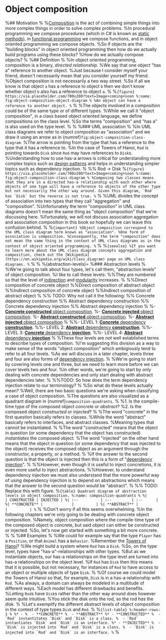 # Object composition

%## Motivation
%
%[Composition](method-composition) is the act of combining simple things into more complex things in order to solve complex problems.
%In procedural programming we compose procedures (which in C# is known as [static methods](static-methods)), in [functional programming](paradigms) we compose functions, and in object oriented programming we compose objects.
%So if objects are the "building blocks" in object oriented programming then how do we actually build programs using these blocks?
%How do we actually compose objects?
%
%## Definition
%
%In object oriented programming, composition is a binary, *directed relationship*.
%We say that one object "has a" reference to another object.
%Just because I consider myself your friend, doesn't necessarily mean that you consider yourself my friend.
%Object composition is not necessarily a two way street.
%So if all we know is that object `a` has a reference to object `b` then we don't know whether object `b` also has a reference to object `a`.
%
%```{figure} https://via.placeholder.com/700x200?text=Image+coming+soon
%:name: fig:object-composition-object-diagram
%
%An object can have a reference to another object.
%```
%
%The objects involved in a composition could be of the same type or of different types.
%While we call it "object composition", in a class based object oriented language, we define compositions on the class level.
%So the terms "composition" and "has a" is also used on the type level.
%
%
%### UML association
%
%In UML class diagrams we refer to object composition as "association" and we draw it using an arrow as in {numref}`fig:object-composition-class-diagram`.
%The arrow is pointing from the type that has a reference to the type that it has a reference to.
%In the case of Towers of Hanoi, `Rod` is pointing towards `Disk` since `Rod` may have references to `Disk`s.
%Understanding how to use has-a arrows is critical for understanding more complex topics such as [design patterns](design-patterns) and helps in understanding simpler topics such as dependency injection.
%
%% Rod -> Disk
%```{figure} https://via.placeholder.com/700x200?text=Image+coming+soon
%:name: fig:object-composition-class-diagram
%
%Composing two classes means that they are in a directed has-a relationship with each other where objects of one type will have a reference to objects of the other type but not necessarily the other way around. Given this diagram, `Rod` has `Disk` but the reverse is not true.
%```
%
%UML divides the concept of association into two types that they call "aggregation" and "composition".
%Unfortunately the term "composition" in UML class diagrams doesn't mean the same thing as "object composition" that we're discussing here.
%Fortunately, we will not discuss association aggregation and association composition in this book so hopefully we can leave this confusion behind.
%
%```{important}
%Object composition correspond to the UML class diagram term known as "association".
%One form of association is composition.
%Consequently, the term "composition" does not mean the same thing in the context of UML class diagrams as in the context of object oriented programming.
%```
%
%```{seealso}
%If you want to learn more about the UML class diagram concepts aggregation and composition, check out the [Wikipedia](https://en.wikipedia.org/wiki/Class_diagram) page on UML class diagrams.
%```
%
%
%(abstraction-levels)=
%### Abstraction levels
%
%We're going to talk about four types, let's call them, "abstraction levels" of object composition.
%I like to call these levels:
%%They are numbered so that the level of [indirection](indirection) and [modularity](maintainability) increases.
%
%%Direct composition of concrete object
%%Direct composition of abstract object
%%Indirect composition of concrete object
%%Indirect composition of abstract object
%
%% TODO: Why not call it the following:
%% Concrete dependency construction
%% Abstract dependency construction
%% Concrete dependency injection
%% Abstract dependency injection
%
%- [**Concrete constructed** object composition](concrete-constructed-object-composition).
%- [**Concrete injected** object composition](concrete-injected-object-composition).
%- [**Abstract constructed** object composition](abstract-constructed-object-composition).
%- [**Abstract injected** object composition](abstract-injected-object-composition)
%
%%- LEVEL 1: [**Concrete** dependency **construction**](concrete-dependency-construction).
%%- LEVEL 2: [**Abstract** dependency **construction**](abstract-dependency-construction).
%%- LEVEL 3: [**Concrete** dependency **injection**](concrete-dependency-injection).
%%- LEVEL 4: [**Abstract** dependency **injection**](abstract-dependency-injection)
%
%These four levels are *not* well established terms to describe types of composition.
%I'm suggesting this division as a way to make sense of the words "object composition" which ambigiously tend to refer to all four levels.
%As we will discuss in a later chapter, levels three and four are also forms of [dependency injection](dependency-inversion).
%
%We're going to start by covering levels one and three, but we need to learn more before we can cover levels two and four.
%In other words, we're going to start by only dealing with concrete dependencies and only start dealing with abstract dependencies later.
%
%%TODO: So how does the term dependency injection relate to our terminology?
%
%So what do these levels actually mean?
%Well, there are two basic questions we're asking when classifying a case of object composition.
%The questions are also visualized as a quadrant diagram in {numref}`composition-quadrants`.
%
%1. Is the compile-time type of the composed object *concrete* or *abstract*?
%2. Is the composed object *constructed* or *injected*?
%
%The word "concrete" in the first question basically refers to classes.
%While the word "abstract" basically refers to interfaces, and abstract classes.
%Meaning types that cannot be instantiated.
%
%The word "constructed" means that the object in question (or some dependency that the object has constructed) *instantiates* the composed object.
%The word "injected" on the other hand means that the object in question (or some dependency that was injected to the object) receives the composed object as an argument through the constructor, a property, or a method.
%
%If the answer to the second question is that the object is injected then this is a form of "[dependency injection](dependency-inversion)".
%
%%However, even though it is useful to inject concretions, it is even more useful to inject abstractions.
%%However, to understand dependency injection we must also understand that the more powerful way of using dependency injection is to depend on abstractions which means that the answer to the second question would be "abstract".
%
%% TODO: Replace this with figure.
%```{table} Quadrant diagram of abstraction levels in object composition.
%:name: composition-quadrants
%
%|              | CONSTRUCTED | INJECTED |
%| :--          | :--         | :--      |
%| **CONCRETE** |             |          |
%| **ABSTRACT** |             |          |
%```
%
%Don't worry if all this seems overwhelming.
%In the following chapters we're only going to be dealing with concrete object composition.
%Namely, object composition where the compile-time type of the composed object is concrete, but said object can either be constructed or injected.
%So, let's now get started with something a bit more concrete.
%
%
%## Examples
%
%We could for example say that the type `Player` has a `Position`, or that `Animal` has a `Behavior`.
%Remember the [Towers of Hanoi](towers-of-hanoi)?
%We might build a system where `Rod` has a `Disk`.
%So, on the type level, types have "has-a"-relationships with other types.
%But as we instantiate objects, our has-a relationships on the type level are turned into has-a relationships on the object level.
%If `Rod` has `Disk` then this means that it is possible, but not necessary, for instances of `Rod` to have access to an object or multiple objects of type `Disk`.
%
%Of course we could model the Towers of Hanoi so that, for example, `Disk` is in a has-a relationship with `Rod`.
%As always, a domain can always be modeled in a multitude of different ways.
%Each model has different drawbacks and benefits.
%Letting `Rod`s have `Disk`s rather than the other way around does however seem quite intuitive.
%You stick the disk onto the rod, so the rod *has* the disk.
%
%Let's exemplify the different abstract levels of object composition in the context of type types `Disk` and `Rod`.
%
%```{list-table}
%:header-rows: 1
%
%* -
%  - **CONCRETE**
%  - **ABSTRACT**
%* - **CONSTRUCTED**
%  - `Rod` instantitates `Disk` and `Disk` is a class.
%  - `Rod` instantiates `Disk` and `Disk` is an interface.
%* - **INJECTED**
%  - `Disk` is injected into `Rod` and `Disk` is a class.
%  - `Disk` is injected into `Rod` and `Disk` is an interface.
%```
%

